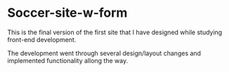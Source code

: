 # Soccer-site-w-form

This is the final version of the first site that I have designed while studying
front-end development.

The development went through several design/layout changes and implemented functionality
allong the way.
